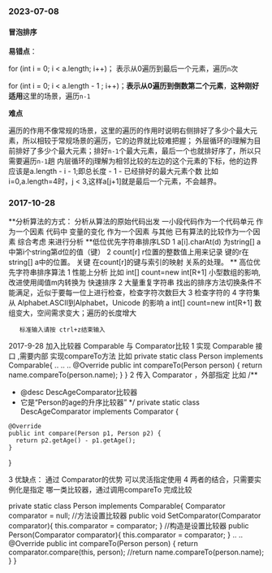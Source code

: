 
### 2023-07-08

#### 冒泡排序

**易错点**：

for (int i = 0; i < a.length; i++)；  表示从0遍历到最后一个元素，遍历`n`次

for (int i = 0; i < a.length - 1 ; i++)；**表示从0遍历到倒数第二个元素**，**这种刚好适用**这里的场景，遍历`n-1`

**难点**

遍历的作用不像常规的场景，这里的遍历的作用时说明右侧排好了多少个最大元素，所以相较于常规场景的遍历，它的边界就比较难把握；
外层循环的i理解为目前排好了多少个最大元素；排好`n-1`个最大元素，最后一个也就排好序了，所以只需要遍历`n-1`趟
内层循环的j理解为相邻比较的左边的这个元素的下标，他的边界应该是a.length - i - 1;即总长度 - 1 - 已经排好的最大元素个数
比如  i=0,a.length=4时，j < 3,这样a[j+1]就是最后一个元素，不会越界。

### 2017-10-28
**分析算法的方式：
分析从算法的原始代码出发
一小段代码作为一个代码单元 作为一个因素
代码中 变量的变化 作为一个因素
与其他 已有算法的比较作为一个因素 综合考虑 来进行分析
**低位优先字符串排序LSD
1 a[i].charAt(d) 为string[] a中第i个string第d位的值（键）
2 count[r] r位置的整数值上用来记录 键的r在string[] a中的位置。
关键 在count[r]的键与索引的映射 关系的处理。
** 高位优先字符串排序算法
1 性能上分析  比如 int[] count=new int[R+1] 小型数组的影响, 改进使用阈值m内转换为 快速排序
2 大量重复字符串 找出的排序方法切换条件不能满足，近似于要每一位上进行检查，检查字符次数巨大
3 检查字符的
4 字符集从 Alphabet.ASCII到Alphabet，Unicode 的影响
a  int[] count=new int[R+1] 数组变大，空间需求变大；遍历的长度增大

	   标准输入请按 ctrl+z结束输入
2017-9-28
加入比较器 Comparable 与 Comparator比较
1 实现 Comparable 接口 ,需要内部 实现compareTo方法
比如
private static class Person implements Comparable<Person>{
..
..
..
@Override
public int compareTo(Person person) {
return name.compareTo(person.name);
}
}
2 传入 Comparator ，外部指定
比如
/**
* @desc DescAgeComparator比较器
*    它是“Person的age的升序比较器”
     */
     private static class DescAgeComparator implements Comparator<Person> {

    @Override
    public int compare(Person p1, Person p2) {
      return p2.getAge() - p1.getAge();
    }
}

3 优缺点： 通过 Comparator的优势 可以灵活指定使用
4 两者的结合，只需要实例化是指定 哪一类比较器，通过调用compareTo 完成比较

private static class Person implements Comparable<Person>{
Comparator comparator = null;
//方法设置比较器
public void SetComparator(Comparator comparator){
this.comparator = comparator;
}
//构造是设置比较器
public Person(Comparator comparator){
this.comparator = comparator;
}
..
..
@Override
public int compareTo(Person person) {
return comparator.compare(this, person);
//return name.compareTo(person.name);
}
}